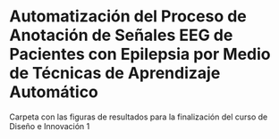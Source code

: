# Automatización del Proceso de Anotación de Señales EEG de Pacientes con Epilepsia por Medio de Técnicas de Aprendizaje Automático

Carpeta con las figuras de resultados para la finalización del curso de Diseño e Innovación 1
